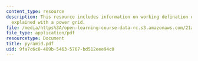 ```yaml
---
content_type: resource
description: This resource includes information on working defination of the power
  explained with a power grid.
file: /media/https%3A/open-learning-course-data-rc.s3.amazonaws.com/21a-245j-power-interpersonal-organizational-and-global-dimensions-fall-2005/9fa7c6c8489b54635767bd512eee94c0_pyramid.pdf
file_type: application/pdf
resourcetype: Document
title: pyramid.pdf
uid: 9fa7c6c8-489b-5463-5767-bd512eee94c0
---
```

